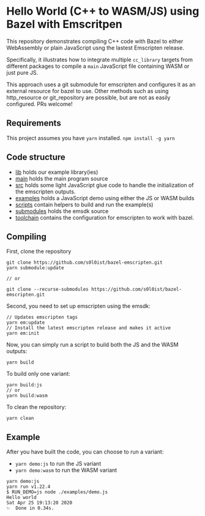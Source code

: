 # Hello World (C++ to WASM/JS) using Bazel with Emscritpen

This repository demonstrates compiling C++ code with Bazel to either WebAssembly or plain JavaScript usng the lastest Emscripten release.

Specifically, it illustrates how to integrate multiple ```cc_library``` targets from different packages to compile a `main` JavaScript file containing WASM or just pure JS.

This approach uses a git submodule for emscripten and configures it as an external resource for bazel to use. Other methods such as using http_resource or git_repository are possible, but are not as easily configured. PRs welcome!

## Requirements

This project assumes you have `yarn` installed.
`npm install -g yarn`

## Code structure

- [lib](lib) holds our example library(ies)
- [main](main) holds the main program source
- [src](src) holds some light JavaScript glue code to handle the initialization of the emscripten outputs.
- [examples](examples) holds a JavaScript demo using either the JS or WASM builds
- [scripts](scripts) contain helpers to build and run the example(s)
- [submodules](submodules) holds the emsdk source
- [toolchain](toolchain) contains the configuration for emscripten to work with bazel.

## Compiling

First, clone the repository
```
git clone https://github.com/s0l0ist/bazel-emscripten.git
yarn submodule:update

// or

git clone --recurse-submodules https://github.com/s0l0ist/bazel-emscripten.git
```

Second, you need to set up emscripten using the emsdk:
```
// Updates emscripten tags
yarn em:update
// Install the latest emscripten release and makes it active
yarn em:init
```

Now, you can simply run a script to build both the JS and the WASM outputs: 
```
yarn build
```

To build only one variant:
```
yarn build:js
// or
yarn build:wasm
```

To clean the repository:
```
yarn clean
```

## Example

After you have built the code, you can choose to run a variant:
- `yarn demo:js` to run the JS variant
- `yarn demo:wasm` to run the WASM variant


```
yarn demo:js
yarn run v1.22.4
$ RUN_DEMO=js node ./examples/demo.js
Hello world
Sat Apr 25 19:13:20 2020
✨  Done in 0.34s.
```
